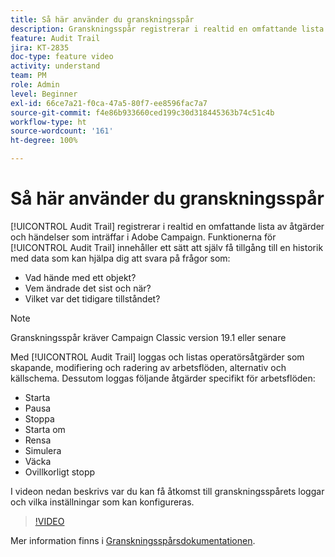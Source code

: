 ```yaml
---
title: Så här använder du granskningsspår
description: Granskningsspår registrerar i realtid en omfattande lista av åtgärder och händelser som inträffar i Adobe Campaign.
feature: Audit Trail
jira: KT-2835
doc-type: feature video
activity: understand
team: PM
role: Admin
level: Beginner
exl-id: 66ce7a21-f0ca-47a5-80f7-ee8596fac7a7
source-git-commit: f4e86b933660ced199c30d318445363b74c51c4b
workflow-type: ht
source-wordcount: '161'
ht-degree: 100%

---
```


# Så här använder du granskningsspår

[!UICONTROL Audit Trail] registrerar i realtid en omfattande lista av åtgärder och händelser som inträffar i Adobe Campaign. Funktionerna för [!UICONTROL Audit Trail] innehåller ett sätt att själv få tillgång till en historik med data som kan hjälpa dig att svara på frågor som:

* Vad hände med ett objekt?
* Vem ändrade det sist och när?
* Vilket var det tidigare tillståndet?

>[!NOTE]
>
>Granskningsspår kräver Campaign Classic version 19.1 eller senare

Med [!UICONTROL Audit Trail] loggas och listas operatörsåtgärder som skapande, modifiering och radering av arbetsflöden, alternativ och källschema. Dessutom loggas följande åtgärder specifikt för arbetsflöden:

* Starta
* Pausa
* Stoppa
* Starta om
* Rensa
* Simulera
* Väcka
* Ovillkorligt stopp

I videon nedan beskrivs var du kan få åtkomst till granskningsspårets loggar och vilka inställningar som kan konfigureras.

>[!VIDEO](https://video.tv.adobe.com/v/27425?quality=12&learn=on)

Mer information finns i [Granskningsspårsdokumentationen](https://experienceleague.adobe.com/docs/campaign-classic/using/monitoring-campaign-classic/production-procedures/audit-trail.html?lang=sv).
